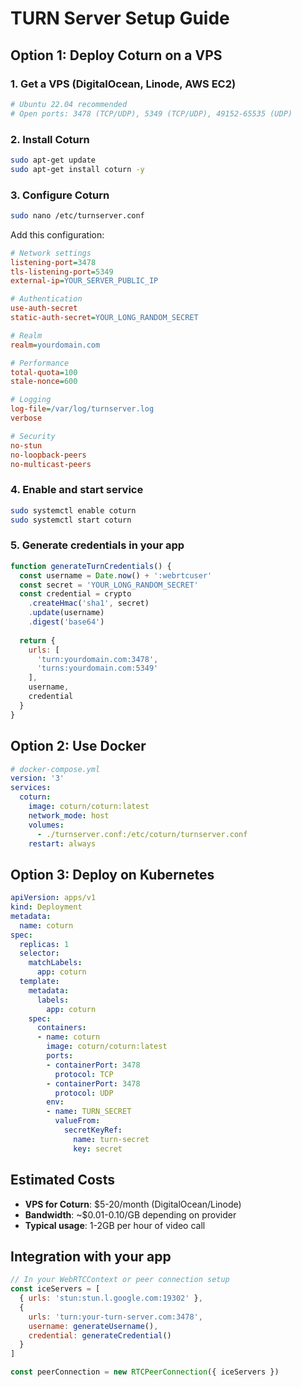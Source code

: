 # TURN Server Setup Guide

## Option 1: Deploy Coturn on a VPS

### 1. Get a VPS (DigitalOcean, Linode, AWS EC2)
```bash
# Ubuntu 22.04 recommended
# Open ports: 3478 (TCP/UDP), 5349 (TCP/UDP), 49152-65535 (UDP)
```

### 2. Install Coturn
```bash
sudo apt-get update
sudo apt-get install coturn -y
```

### 3. Configure Coturn
```bash
sudo nano /etc/turnserver.conf
```

Add this configuration:
```ini
# Network settings
listening-port=3478
tls-listening-port=5349
external-ip=YOUR_SERVER_PUBLIC_IP

# Authentication
use-auth-secret
static-auth-secret=YOUR_LONG_RANDOM_SECRET

# Realm
realm=yourdomain.com

# Performance
total-quota=100
stale-nonce=600

# Logging
log-file=/var/log/turnserver.log
verbose

# Security
no-stun
no-loopback-peers
no-multicast-peers
```

### 4. Enable and start service
```bash
sudo systemctl enable coturn
sudo systemctl start coturn
```

### 5. Generate credentials in your app
```javascript
function generateTurnCredentials() {
  const username = Date.now() + ':webrtcuser'
  const secret = 'YOUR_LONG_RANDOM_SECRET'
  const credential = crypto
    .createHmac('sha1', secret)
    .update(username)
    .digest('base64')
  
  return {
    urls: [
      'turn:yourdomain.com:3478',
      'turns:yourdomain.com:5349'
    ],
    username,
    credential
  }
}
```

## Option 2: Use Docker

```yaml
# docker-compose.yml
version: '3'
services:
  coturn:
    image: coturn/coturn:latest
    network_mode: host
    volumes:
      - ./turnserver.conf:/etc/coturn/turnserver.conf
    restart: always
```

## Option 3: Deploy on Kubernetes

```yaml
apiVersion: apps/v1
kind: Deployment
metadata:
  name: coturn
spec:
  replicas: 1
  selector:
    matchLabels:
      app: coturn
  template:
    metadata:
      labels:
        app: coturn
    spec:
      containers:
      - name: coturn
        image: coturn/coturn:latest
        ports:
        - containerPort: 3478
          protocol: TCP
        - containerPort: 3478
          protocol: UDP
        env:
        - name: TURN_SECRET
          valueFrom:
            secretKeyRef:
              name: turn-secret
              key: secret
```

## Estimated Costs

- **VPS for Coturn**: $5-20/month (DigitalOcean/Linode)
- **Bandwidth**: ~$0.01-0.10/GB depending on provider
- **Typical usage**: 1-2GB per hour of video call

## Integration with your app

```javascript
// In your WebRTCContext or peer connection setup
const iceServers = [
  { urls: 'stun:stun.l.google.com:19302' },
  {
    urls: 'turn:your-turn-server.com:3478',
    username: generateUsername(),
    credential: generateCredential()
  }
]

const peerConnection = new RTCPeerConnection({ iceServers })
```